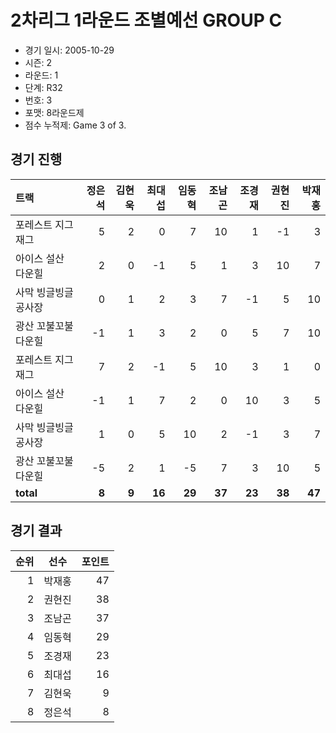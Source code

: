 # 2차리그 1라운드 조별예선 GROUP C

- 경기 일시: 2005-10-29
- 시즌: 2
- 라운드: 1
- 단계: R32
- 번호: 3
- 포맷: 8라운드제
- 점수 누적제: Game 3 of 3.





## 경기 진행

| 트랙 | 정은석 | 김현욱 | 최대섭 | 임동혁 | 조남곤 | 조경재 | 권현진 | 박재홍 |
|:---|---:|---:|---:|---:|---:|---:|---:|---:|
| 포레스트 지그재그 | 5 | 2 | 0 | 7 | 10 | 1 | -1 | 3 |
| 아이스 설산 다운힐 | 2 | 0 | -1 | 5 | 1 | 3 | 10 | 7 |
| 사막 빙글빙글 공사장 | 0 | 1 | 2 | 3 | 7 | -1 | 5 | 10 |
| 광산 꼬불꼬불 다운힐 | -1 | 1 | 3 | 2 | 0 | 5 | 7 | 10 |
| 포레스트 지그재그 | 7 | 2 | -1 | 5 | 10 | 3 | 1 | 0 |
| 아이스 설산 다운힐 | -1 | 1 | 7 | 2 | 0 | 10 | 3 | 5 |
| 사막 빙글빙글 공사장 | 1 | 0 | 5 | 10 | 2 | -1 | 3 | 7 |
| 광산 꼬불꼬불 다운힐 | -5 | 2 | 1 | -5 | 7 | 3 | 10 | 5 |
| __total__ | __8__ | __9__ | __16__ | __29__ | __37__ | __23__ | __38__ | __47__ |




## 경기 결과

| 순위 | 선수 | 포인트 |
|---:|:---:|---:|
| 1 | 박재홍 | 47 |
| 2 | 권현진 | 38 |
| 3 | 조남곤 | 37 |
| 4 | 임동혁 | 29 |
| 5 | 조경재 | 23 |
| 6 | 최대섭 | 16 |
| 7 | 김현욱 | 9 |
| 8 | 정은석 | 8 |

